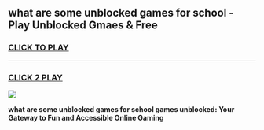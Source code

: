
## what are some unblocked games for school - Play Unblocked Gmaes & Free
<h3>
<a href="https://premium.freeplayer.one?title=what_are_some_unblocked_games_for_school&ref=20F">CLICK TO PLAY</a></h3>
<hr>

<h3>
<a href="https://premium.freeplayer.one?title=what_are_some_unblocked_games_for_school&ref=20F">CLICK 2 PLAY</a>
  
</h3>

<a href="https://premium.freeplayer.one?title=what_are_some_unblocked_games_for_school&ref=20F/"><img src="https://clearcache.store/games.png"></a>


**what are some unblocked games for school games unblocked: Your Gateway to Fun and Accessible Online Gaming**
